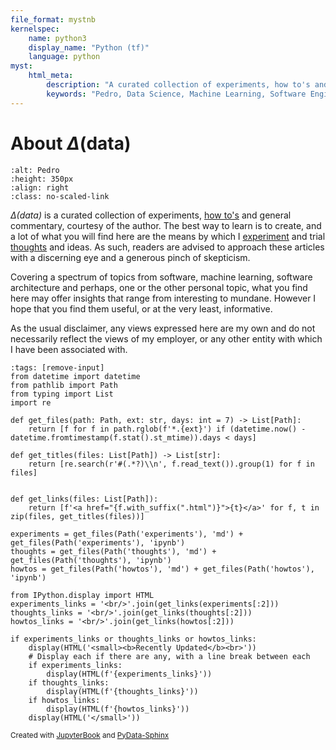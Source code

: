```yaml
---
file_format: mystnb
kernelspec:
    name: python3
    display_name: "Python (tf)"
    language: python
myst:
    html_meta:
        description: "A curated collection of experiments, how to's and general commentary, courtesy of the author."
        keywords: "Pedro, Data Science, Machine Learning, Software Engineering, Software Architecture, Python, Jupyter, JupyterBook, PyData-Sphinx"
---
```


# About $\Delta(\text{data})$

```{image} images/pedro-business.jpg
:alt: Pedro
:height: 350px
:align: right
:class: no-scaled-link
```

*$\Delta(\text{data})$* is a curated collection of experiments, [how to's](howtos/index) and general commentary, courtesy of the author. The best way to learn is to create, and a lot of what you will find here are the means by which I [experiment](experiments/index) and trial [thoughts](thoughts/index) and ideas. As such, readers are advised to approach these articles with a discerning eye and a generous pinch of skepticism.

Covering a spectrum of topics from software, machine learning, software architecture and perhaps, one or the other personal topic, what you find here may offer insights that range from interesting to mundane. However I hope that you find them useful, or at the very least, informative.

As the usual disclaimer, any views expressed here are my own and do not necessarily reflect the views of my employer, or any other entity with which I have been associated with.

```{code-cell} ipython3
:tags: [remove-input]
from datetime import datetime
from pathlib import Path
from typing import List
import re

def get_files(path: Path, ext: str, days: int = 7) -> List[Path]:
    return [f for f in path.rglob(f'*.{ext}') if (datetime.now() - datetime.fromtimestamp(f.stat().st_mtime)).days < days]

def get_titles(files: List[Path]) -> List[str]:
    return [re.search(r'#(.*?)\\n', f.read_text()).group(1) for f in files]


def get_links(files: List[Path]):
    return [f'<a href="{f.with_suffix(".html")}">{t}</a>' for f, t in zip(files, get_titles(files))]

experiments = get_files(Path('experiments'), 'md') + get_files(Path('experiments'), 'ipynb')
thoughts = get_files(Path('thoughts'), 'md') + get_files(Path('thoughts'), 'ipynb')
howtos = get_files(Path('howtos'), 'md') + get_files(Path('howtos'), 'ipynb')

from IPython.display import HTML
experiments_links = '<br/>'.join(get_links(experiments[:2]))
thoughts_links = '<br/>'.join(get_links(thoughts[:2]))
howtos_links = '<br/>'.join(get_links(howtos[:2]))

if experiments_links or thoughts_links or howtos_links:
    display(HTML('<small><b>Recently Updated</b><br>'))
    # Display each if there are any, with a line break between each
    if experiments_links:
        display(HTML(f'{experiments_links}'))
    if thoughts_links:
        display(HTML(f'{thoughts_links}'))
    if howtos_links:
        display(HTML(f'{howtos_links}'))
    display(HTML('</small>'))
```

<small>Created with [JupyterBook](https://jupyterbook.org) and [PyData-Sphinx](https://pydata-sphinx-theme.readthedocs.io/en/stable/)</small>